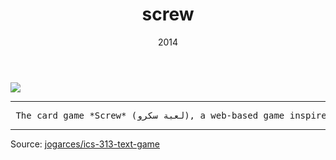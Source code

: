 ﻿---
layout: project
type: project
image: img/screw/screw-square.gif
title: "screw"
date: 2014
published: true
labels:
  - Unity
  - C#
  - Photon Unity Networking 

summary: "A web-based card game I developed, inspired by a YouTuber's creation."
---

<img class="img-fluid" src="../img/screw/screw-header.png">

<hr> <pre> The card game *Screw* (لعبة سكرو), a web-based game inspired by a game created by YouTuber Yehia Azzam, is a competitive and strategic game designed for multiple players. The game involves a special deck of cards with unique rules that encourage strategic thinking, bluffing, and teamwork. Players compete to outsmart each other by making calculated moves, aiming to accumulate the least points possible or force opponents into difficult situations. It's a small, fun project where you can try it yourself here: https://amr-yasser.itch.io/screw </pre> <hr>

Source: <a href="https://github.com/jogarces/ics-313-text-game"><i class="large github icon "></i>jogarces/ics-313-text-game</a>
